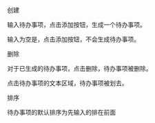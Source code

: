 创建

输入待办事项，点击添加按钮，生成一个待办事项。

输入为空是，点击添加按钮，不会生成待办事项。

删除

对于已生成的待办事项，点击删除，待办事项被删除。

点击待办事项的文本区域，待办事项被划去。

排序

待办事项的默认排序为先输入的排在前面

